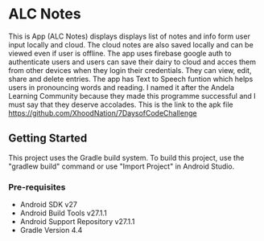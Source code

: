 # ALC Notes
This is App (ALC Notes) displays displays list of notes and info form user input locally and cloud. The cloud notes are also saved locally and can be viewed even if user is offline. The app uses firebase google auth to authenticate users and users can save their dairy to cloud and acces them from other devices when they login their credentials. They can view, edit, share and delete entries. The app has Text to Speech funtion which helps users in pronouncing words and reading.
I named it after the Andela Learning Community because they made this programme successful and I must say that they deserve accolades.
This is the link to the apk file https://github.com/XhoodNation/7DaysofCodeChallenge
## Getting Started
This project uses the Gradle build system. To build this project, use the
"gradlew build" command or use "Import Project" in Android Studio.
### Pre-requisites
- Android SDK v27
- Android Build Tools v27.1.1
- Android Support Repository v27.1.1
- Gradle Version 4.4
